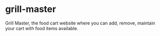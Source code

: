 # grill-master
Grill Master, the food cart website where you can add, remove, maintain your cart with food items available.
